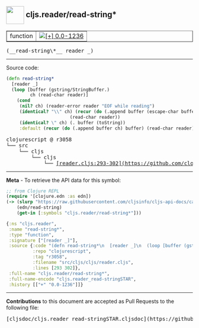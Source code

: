 ## <img width="48px" valign="middle" src="http://i.imgur.com/Hi20huC.png"> cljs.reader/read-string\*

 <table border="1">
<tr>

<td>function</td>
<td><a href="https://github.com/cljsinfo/cljs-api-docs/tree/0.0-1236"><img valign="middle" alt="[+] 0.0-1236" src="https://img.shields.io/badge/+-0.0--1236-lightgrey.svg"></a> </td>
</tr>
</table>

 <samp>
(__read-string\*__ reader _)<br>
</samp>

---





Source code:

```clj
(defn read-string*
  [reader _]
  (loop [buffer (gstring/StringBuffer.)
         ch (read-char reader)]
    (cond
     (nil? ch) (reader-error reader "EOF while reading")
     (identical? "\\" ch) (recur (do (.append buffer (escape-char buffer reader)) buffer)
                        (read-char reader))
     (identical? \" ch) (. buffer (toString))
     :default (recur (do (.append buffer ch) buffer) (read-char reader)))))
```

 <pre>
clojurescript @ r3058
└── src
    └── cljs
        └── cljs
            └── <ins>[reader.cljs:293-302](https://github.com/clojure/clojurescript/blob/r3058/src/cljs/cljs/reader.cljs#L293-L302)</ins>
</pre>


---

__Meta__ - To retrieve the API data for this symbol:

```clj
;; from Clojure REPL
(require '[clojure.edn :as edn])
(-> (slurp "https://raw.githubusercontent.com/cljsinfo/cljs-api-docs/catalog/cljs-api.edn")
    (edn/read-string)
    (get-in [:symbols "cljs.reader/read-string*"]))
```

```clj
{:ns "cljs.reader",
 :name "read-string*",
 :type "function",
 :signature ["[reader _]"],
 :source {:code "(defn read-string*\n  [reader _]\n  (loop [buffer (gstring/StringBuffer.)\n         ch (read-char reader)]\n    (cond\n     (nil? ch) (reader-error reader \"EOF while reading\")\n     (identical? \"\\\\\" ch) (recur (do (.append buffer (escape-char buffer reader)) buffer)\n                        (read-char reader))\n     (identical? \\\" ch) (. buffer (toString))\n     :default (recur (do (.append buffer ch) buffer) (read-char reader)))))",
          :repo "clojurescript",
          :tag "r3058",
          :filename "src/cljs/cljs/reader.cljs",
          :lines [293 302]},
 :full-name "cljs.reader/read-string*",
 :full-name-encode "cljs.reader_read-stringSTAR",
 :history [["+" "0.0-1236"]]}

```

---

__Contributions__ to this document are accepted as Pull Requests to the following file:

 <pre>
[cljsdoc/cljs.reader_read-stringSTAR.cljsdoc](https://github.com/cljsinfo/cljs-api-docs/blob/master/cljsdoc/cljs.reader_read-stringSTAR.cljsdoc)
</pre>

